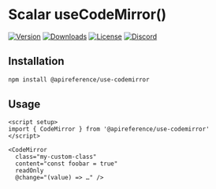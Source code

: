 # Scalar useCodeMirror()

[![Version](https://img.shields.io/npm/v/%40scalar/use-codemirror)](https://www.npmjs.com/package/@apireference/use-codemirror)
[![Downloads](https://img.shields.io/npm/dm/%40scalar/use-codemirror)](https://www.npmjs.com/package/@apireference/use-codemirror)
[![License](https://img.shields.io/npm/l/%40scalar%2Fuse-codemirror)](https://www.npmjs.com/package/@apireference/use-codemirror)
[![Discord](https://img.shields.io/discord/1135330207960678410?style=flat&color=5865F2)](https://discord.gg/8HeZcRGPFS)

## Installation

```bash
npm install @apireference/use-codemirror
```

## Usage

```vue
<script setup>
import { CodeMirror } from '@apireference/use-codemirror'
</script>

<CodeMirror
  class="my-custom-class"
  content="const foobar = true"
  readOnly
  @change="(value) => …" />
```
